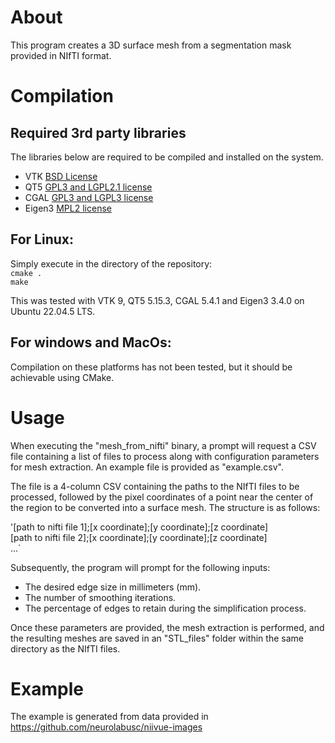 # About

This program creates a 3D surface mesh from a segmentation mask provided in NIfTI format.

# Compilation

## Required 3rd party libraries

The libraries below are required to be compiled and installed on the system.

- VTK [BSD License](https://vtk.org/about/#license)
- QT5 [GPL3 and LGPL2.1 license](https://www.qt.io/qt-licensing)
- CGAL [GPL3 and LGPL3 license](https://www.cgal.org/license.html)
- Eigen3 [MPL2 license](https://www.mozilla.org/en-US/MPL/2.0/)

## For Linux:

Simply execute in the directory of the repository:  
`cmake .`  
`make` 

This was tested with VTK 9, QT5 5.15.3, CGAL 5.4.1 and Eigen3 3.4.0 on Ubuntu 22.04.5 LTS.
  
## For windows and MacOs:

Compilation on these platforms has not been tested, but it should be achievable using CMake.

# Usage

When executing the "mesh_from_nifti" binary, a prompt will request a CSV file containing a list of files to process along with configuration parameters for mesh extraction. An example file is provided as "example.csv".

The file is a 4-column CSV containing the paths to the NIfTI files to be processed, followed by the pixel coordinates of a point near the center of the region to be converted into a surface mesh. The structure is as follows:

'[path to nifti file 1];[x coordinate];[y coordinate];[z coordinate]  
[path to nifti file 2];[x coordinate];[y coordinate];[z coordinate]  
...`

Subsequently, the program will prompt for the following inputs:

- The desired edge size in millimeters (mm).
- The number of smoothing iterations.
- The percentage of edges to retain during the simplification process.

Once these parameters are provided, the mesh extraction is performed, and the resulting meshes are saved in an "STL_files" folder within the same directory as the NIfTI files.

# Example

The example is generated from data provided in https://github.com/neurolabusc/niivue-images
